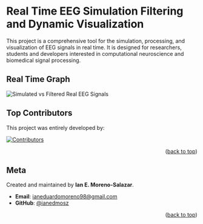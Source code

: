 # Real Time EEG Simulation Filtering and Dynamic Visualization
This project is a comprehensive tool for the simulation, processing, and visualization of EEG signals in real time. It is designed for researchers, students and developers interested in computational neuroscience and biomedical signal processing.






## **Real Time Graph**

![Simulated vs Filtered Real EEG Signals](Simulation/images/giphy.gif)




## **Top Contributors**
This project was entirely developed by:

<a href="https://github.com/ianedmosz">
  <img src="https://contrib.rocks/image?repo=ianedmosz/Real-Time-EEG-Simulation-Filtering-and-Dynamic-Visualization" alt="Contributors" />
</a>

<p align="right">(<a href="#readme-top">back to top</a>)</p>


## **Meta**

Created and maintained by **Ian E. Moreno-Salazar**.

- **Email**: [ianeduardomoreno98@gmail.com](mailto:ianeduardomoreno98@gmail.com )
- **GitHub**: [@ianedmosz](https://github.com/ianedmosz)

<p align="right">(<a href="#readme-top">back to top</a>)</p>
